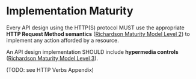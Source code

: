 # Implementation Maturity
Every API design using the HTTP(S) protocol MUST use the appropriate **HTTP Request Method semantics** ([Richardson Maturity Model Level 2](https://martinfowler.com/articles/richardsonMaturityModel.html#level2)) to implement any action afforded by a resource.

An API design implementation SHOULD include **hypermedia controls** ([Richardson Maturity Model Level 3](https://martinfowler.com/articles/richardsonMaturityModel.html#level3)).


(TODO: see HTTP Verbs Appendix)
